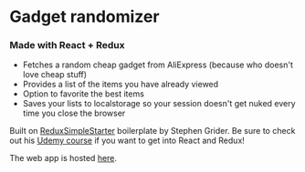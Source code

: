 # Gadget randomizer
### Made with React + Redux

* Fetches a random cheap gadget from AliExpress (because who doesn't love cheap stuff)
* Provides a list of the items you have already viewed
* Option to favorite the best items
* Saves your lists to localstorage so your session doesn't get nuked every time you close the browser

Built on <a href="https://github.com/StephenGrider/ReduxSimpleStarter">ReduxSimpleStarter</a> boilerplate by Stephen Grider. Be sure to check out his <a href="https://www.udemy.com/react-redux">Udemy course</a> if you want to get into React and Redux!

The web app is hosted [here](https://kiinapaska.fi/).
